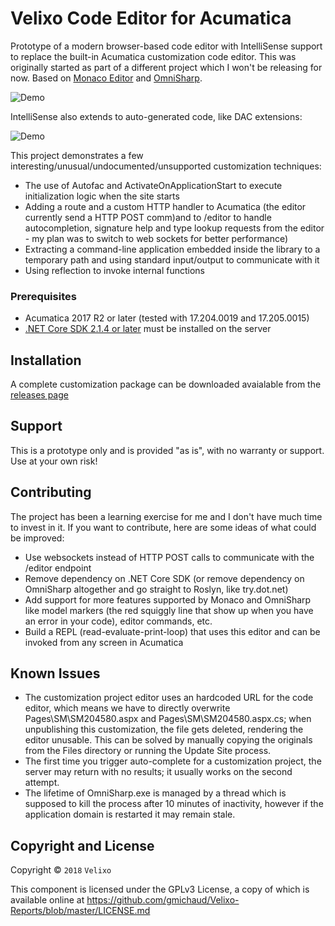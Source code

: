 Velixo Code Editor for Acumatica
================================
Prototype of a modern browser-based code editor with IntelliSense support to replace the built-in Acumatica customization code editor. This was originally started as part of a different project which I won't be releasing for now. Based on [Monaco Editor](https://github.com/Microsoft/monaco-editor) and [OmniSharp](https://github.com/OmniSharp).

![Demo](http://g.recordit.co/uBT137T8Cq.gif)

IntelliSense also extends to auto-generated code, like DAC extensions:

![Demo](http://g.recordit.co/zWbciGiA20.gif)

This project demonstrates a few interesting/unusual/undocumented/unsupported customization techniques:
* The use of Autofac and ActivateOnApplicationStart to execute initialization logic when the site starts
* Adding a route and a custom HTTP handler to Acumatica (the editor currently send a HTTP POST comm)and to /editor to handle autocompletion, signature help and type lookup requests from the editor - my plan was to switch to web sockets for better performance)
* Extracting a command-line application embedded inside the library to a temporary path and using standard input/output to communicate with it
* Using reflection to invoke internal functions

### Prerequisites
* Acumatica 2017 R2 or later (tested with 17.204.0019 and 17.205.0015)
* [.NET Core SDK 2.1.4 or later](https://www.microsoft.com/net/download/windows) must be installed on the server

Installation
-----------
A complete customization package can be downloaded avaialable from the [releases page](https://github.com/gmichaud/Velixo-AcumaticaCodeEditor/releases)

Support
-----------
This is a prototype only and is provided "as is", with no warranty or support. Use at your own risk!

Contributing
------------
The project has been a learning exercise for me and I don't have much time to invest in it. If you want to contribute, here are some ideas of what could be improved:
* Use websockets instead of HTTP POST calls to communicate with the /editor endpoint
* Remove dependency on .NET Core SDK (or remove dependency on OmniSharp altogether and go straight to Roslyn, like try.dot.net)
* Add support for more features supported by Monaco and OmniSharp like model markers (the red squiggly line that show up when you have an error in your code), editor commands, etc.
* Build a REPL (read-evaluate-print-loop) that uses this editor and can be invoked from any screen in Acumatica

Known Issues
------------
* The customization project editor uses an hardcoded URL for the code editor, which means we have to directly overwrite Pages\SM\SM204580.aspx and Pages\SM\SM204580.aspx.cs; when unpublishing this customization, the file gets deleted, rendering the editor unusable. This can be solved by manually copying the originals from the Files directory or running the Update Site process.
* The first time you trigger auto-complete for a customization project, the server may return with no results; it usually works on the second attempt.
* The lifetime of OmniSharp.exe is managed by a thread which is supposed to kill the process after 10 minutes of inactivity, however if the application domain is restarted it may remain stale.

## Copyright and License

Copyright © `2018` `Velixo`

This component is licensed under the GPLv3 License, a copy of which is available online at https://github.com/gmichaud/Velixo-Reports/blob/master/LICENSE.md
